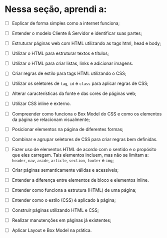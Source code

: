 # Nessa seção, aprendi a:

- [ ] Explicar de forma simples como a internet funciona;

- [ ] Entender o modelo Cliente & Servidor e identificar suas partes;

- [ ] Estruturar páginas web com HTML utilizando as tags html, head e body;

- [ ] Utilizar o HTML para estruturar textos e títulos;

- [ ] Utilizar o HTML para criar listas, links e adicionar imagens.

- [ ] Criar regras de estilo para tags HTML utilizando o CSS;

- [ ] Utilizar os seletores de `tag`, `id` e `class` para aplicar regras de CSS;

- [ ] Alterar características da fonte e das cores de páginas web;

- [ ] Utilizar CSS inline e externo.

- [ ] Compreender como funciona o Box Model do CSS e como os elementos da página se relacionam visualmente;

- [ ] Posicionar elementos na página de diferentes formas;

- [ ] Combinar e agrupar seletores de CSS para criar regras bem definidas.

- [ ] Fazer uso de elementos HTML de acordo com o sentido e o propósito que eles carregam. Tais elementos incluem, mas não se limitam a: `header`, `nav`, `aside`, `article`, `section`, `footer` e `img`;

- [ ] Criar páginas semanticamente válidas e acessíveis;

- [ ] Entender a diferença entre elementos de bloco e elementos inline.

- [ ] Entender como funciona a estrutura (HTML) de uma página;

- [ ] Entender como o estilo (CSS) é aplicado à página;

- [ ] Construir páginas utilizando HTML e CSS;

- [ ] Realizar manutenções em páginas já existentes;

- [ ] Aplicar Layout e Box Model na prática.